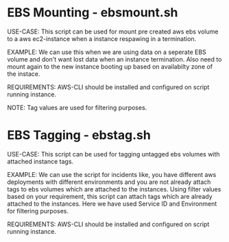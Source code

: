 # EBS Mounting - ebsmount.sh

USE-CASE:
This script can be used for mount pre created aws ebs volume to a aws ec2-instance when a instance respawing in a termination.

EXAMPLE:
We can use this when we are using data on a seperate EBS volume and don't want lost data when an instance termination. Also need to mount again
to the new instance booting up based on availabilty zone of the instace.

REQUIREMENTS:
AWS-CLI should be installed and configured on script running instance.

NOTE:
Tag values are used for filtering purposes.

# EBS Tagging - ebstag.sh

USE-CASE:
This script can be used for tagging untagged ebs volumes with attached instance tags.

EXAMPLE:
We can use the script for incidents like, you have different aws deployments with different environments and you are not already attach tags to ebs volumes which are attached to the instances. Using filter values based on your requirement, this script can attach tags which are already attached to the instances. Here we have used Service ID and Environment for filtering purposes.

REQUIREMENTS:
AWS-CLI should be installed and configured on script running instance.

